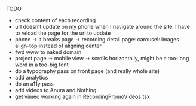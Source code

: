 TODO

- check content of each recording
- url doesn’t update on my phone when I navigate around the site. I have to reload the page for the url to update
- phone → it breaks page → recording detail page: carousel: images align-top instead of aligning center
- fwd www to naked domain
- project page → mobile view → scrolls horizontally, might be a too-long word in a too-big font
- do a typography pass on front page (and really whole site)
- add analytics
- do an a11y pass
- add videos to Anura and Nothing
- get vimeo working again in RecordingPromoVideos.tsx